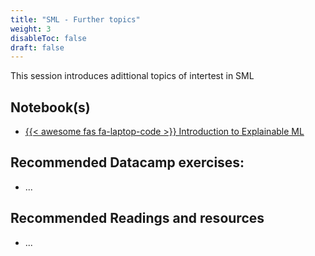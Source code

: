 ```yaml
---
title: "SML - Further topics"
weight: 3
disableToc: false
draft: false
---
```



This session introduces adittional topics of intertest in SML

## Notebook(s)

-   [{{< awesome fas fa-laptop-code >}} Introduction to Explainable ML](https://colab.research.google.com/github/CALDISS-AAU/sdsphd21/blob/master/notebooks/sdsphd2021_Explainable_ML.ipynb)

## Recommended Datacamp exercises:

-   ...

## Recommended Readings and resources

-   ...



